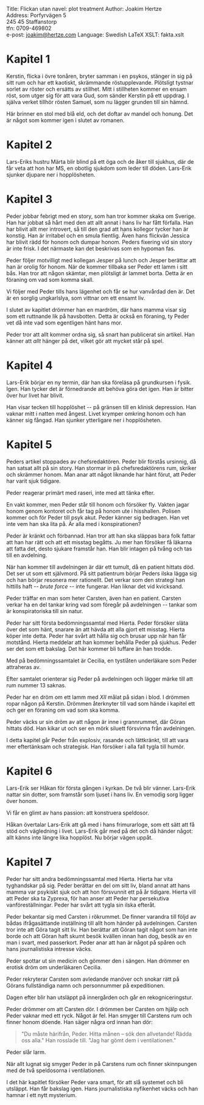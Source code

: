 Title:				Flickan utan navel: plot treatment
Author:				Joakim Hertze    
Address:			Porfyrvägen 5  
					245 45 Staffanstorp  
					tfn: 0709-469802  
					e-post: joakim@hertze.com
Language:			Swedish
LaTeX XSLT:			fakta.xslt

# Kapitel 1 #

Kerstin, flicka i övre tonåren, bryter samman i en psykos, stänger in sig på sitt rum och har ett kaotiskt, skrämmande röstupplevande. Plötsligt tystnar sorlet av röster och ersätts av stillhet. Mitt i stillheten kommer en ensam röst, som utger sig för att vara Gud, som sänder Kerstin på ett uppdrag. I själva verket tillhör rösten Samuel, som nu lägger grunden till sin hämnd.

Här brinner en stol med blå eld, och det doftar av mandel och honung. Det är något som kommer igen i slutet av romanen.

# Kapitel 2 #

Lars-Eriks hustru Märta blir blind på ett öga och de åker till sjukhus, där de får veta att hon har MS, en obotlig sjukdom som leder till döden. Lars-Erik sjunker djupare ner i hopplösheten.

# Kapitel 3 #

Peder jobbar febrigt med en story, som han tror kommer skaka om Sverige. Han har jobbat så hårt med den att allt annat i hans liv har fått förfalla. Han har blivit allt mer introvert, så till den grad att hans kollegor tycker han är konstig. Han är irritabel och en smula fientlig. Även hans flickvän Jessica har blivit rädd för honom och dumpar honom. Peders fixering vid sin story är inte frisk. I det närmaste kan det beskrivas som en hypoman fas.

Peder följer motvilligt med kollegan Jesper på lunch och Jesper berättar att han är orolig för honom. När de kommer tillbaka ser Peder ett lamm i sitt bås. Han tror att någon skämtar, men plötsligt är lammet borta. Detta är en föraning om vad som komma skall.

Vi följer med Peder tills hans lägenhet och får se hur vanvårdad den är. Det är en sorglig ungkarlslya, som vittnar om ett ensamt liv.

I slutet av kapitlet drömmer han en mardröm, där hans mamma visar sig som ett ruttnande lik på havsbotten. Detta är också en föraning, ty Peder vet då inte vad som egentligen hänt hans mor.

Peder tror att allt kommer ordna sig, så snart han publicerat sin artikel. Han känner att *allt* hänger på det, vilket gör att mycket står på spel.

# Kapitel 4 #

Lars-Erik börjar en ny termin, där han ska föreläsa på grundkursen i fysik. Igen. Han tycker det är förnedrande att behöva göra det igen. Han är bitter över hur livet har blivit.

Han visar tecken till hopplöshet -- på gränsen till en klinisk depression. Han vaknar mitt i natten med ångest. Livet krymper omkring honom och han känner sig fångad. Han sjunker ytterligare ner i hopplösheten.

# Kapitel 5 #

Peders artikel stoppades av chefsredaktören. Peder blir förstås ursinnig, då han satsat allt på sin story. Han stormar in på chefsredaktörens rum, skriker och skrämmer honom. Man anar att något liknande har hänt förut, att Peder har varit sjuk tidigare.

Peder reagerar primärt med raseri, inte med att tänka efter.

En vakt kommer, men Peder står till honom och försöker fly. Vakten jagar honom genom kontoret och får tag på honom ute i hisshallen. Polisen kommer och för Peder till psyk akut. Peder känner sig bedragen. Han vet inte vem han ska lita på. Är alla med i konspirationen?

Peder är kränkt och förbannad. Han tror att han ska släppas bara folk fattar att han har rätt och att ett misstag begåtts. Ju mer han försöker få läkarna att fatta det, desto sjukare framstår han. Han blir intagen på tvång och tas till en avdelning.

När han kommer till avdelningen är där ett tumult, då en patient hittats död. Det ser ut som ett självmord. På sitt patientrum börjar Peders ilska lägga sig och han börjar resonera mer rationellt. Det verkar som den strategi han hittills haft -- *brute force* -- inte fungerar. Han liknar det vid kvicksand.

Peder träffar en man som heter Carsten, även han en patient. Carsten verkar ha en del tankar kring vad som föregår på avdelningen -- tankar som är konspiratoriska till sin natur.

Peder har sitt första bedömningssamtal med Hierta. Peder försöker släta över det som hänt, snarare än att hävda att alla gjort ett misstag. Hierta köper inte detta. Peder har svårt att hålla sig och brusar upp när han får motstånd. Hierta meddelar att han kommer behålla Peder på sjukhus. Peder ser det som ett bakslag. Det här kommer bli tuffare än han trodde.

Med på bedömningssamtalet är Cecilia, en tystlåten underläkare som Peder attraheras av.

Efter samtalet orienterar sig Peder på avdelningen och lägger märke till att rum nummer 13 saknas.

Peder har en dröm om ett lamm med *XII* målat på sidan i blod. I drömmen ropar någon på Kerstin. Drömmen återknyter till vad som hände i kapitel ett och ger en föraning om vad som ska komma.

Peder väcks ur sin dröm av att någon är inne i grannrummet, där Göran hittats död. Han kikar ut och ser en mörk siluett försvinna från avdelningen.

I detta kapitel går Peder från explosiv, rasande och lättkränkt, till att vara mer eftertänksam och strategisk. Han försöker i alla fall tygla till humör.

# Kapitel 6 #

Lars-Erik ser Håkan för första gången i kyrkan. De två blir vänner. Lars-Erik nattar sin dotter, som framstår som ljuset i hans liv. En vemodig sorg ligger över honom.

Vi får en glimt av hans passion: att konstruera speldosor.

Håkan övertalar Lars-Erik att gå med i hans frimurarloge, som ett sätt att få stöd och vägledning i livet. Lars-Erik går med på det och då händer något: allt känns inte längre lika hopplöst. Nu börjar vägen uppåt.

# Kapitel 7 #

Peder har sitt andra bedömningssamtal med Hierta. Hierta har vita tyghandskar på sig. Peder berättar en del om sitt liv, bland annat att hans mamma var psykiskt sjuk och att hon försvunnit ett på år tidigare. Hierta vill att Peder ska ta Zyprexa, för han anser att Peder har persekutiva vanföreställningar. Peder har svårt att tygla sin ilska efteråt.

Peder bekantar sig med Carsten i rökrummet. De finner varandra till följd av bådas ifrågasättande inställning till allt hom händer på avdelningen. Carsten tror inte att Göra tagit sitt liv. Han berättar att Göran tagit något som han inte borde och att Göran haft skumt besök kvällen innan han dog, besök av en man i svart, med passerkort. Peder anar att han är något på spåren och hans journalistiska intresse väcks.

Peder spottar ut sin medicin och gömmer den i sängen. Han drömmer en erotisk dröm om underläkaren Cecilia.

Peder rekryterar Carsten som avledande manöver och snokar rätt på Görans fullständiga namn och personnummer på expeditionen.

Dagen efter blir han utsläppt på innergården och går en rekogniceringstur.

Peder drömmer om att Carsten dör. I drömmen ber Carsten om hjälp och Peder vaknar med ett ryck. Något är fel. Han smyger till Carstens rum och finner honom döende. Han säger några ord innan han dör:

> "Du måste härifrån, Peder. Hitta månen – sök den allvetande! Rädda oss alla." Han rosslade till. "Jag har gömt dem i ventilationen."

Peder slår larm.

När allt lugnat sig smyger Peder in på Carstens rum och finner skinnpungen med de två speldosorna i ventilationen.

I det här kapitlet försöker Peder vara smart, för att slå systemet och bli utsläppt. Han får bakslag igen. Hans journalistiska nyfikenhet väcks och han hamnar i ett nytt mysterium.

